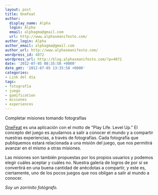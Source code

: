 ```yaml
---
layout: post
title: OneFeat
author:
  display_name: Alpha
  login: Alpha
  email: alphagma@gmail.com
  url: http://www.alphasmanifesto.com/
author_login: Alpha
author_email: alphagma@gmail.com
author_url: http://www.alphasmanifesto.com/
wordpress_id: 4072
wordpress_url: http://blog.alphasmanifesto.com/?p=4072
date: '2012-07-05 08:35:58 +0000'
date_gmt: '2012-07-05 13:35:58 +0000'
categories:
- Link del día
tags:
- fotografía
- juego
- gamification
- misiones
- experiences
---
```

Completar misiones tomando fotografías


<a title="OneFeat" href="http://onefeat.com/">OneFeat</a> es una aplicación con el motto de "Play Life. Level Up." El concepto del juego es ayudarnos a salir a conocer el mundo y a compartir nuestras experiencias, a través de fotografías. Cada fotografía que publiquemos estará relacionada a una misión del juego, que nos permitirá avanzar en el mismo a otras misiones.

Las misiones son también propuestas por los propios usuarios y podemos elegir cuáles aceptar y cuáles no. Nuestra galería de logros de por sí se convertirá en una buena cantidad de anécdotas a compartir, y este es, ciertamente, uno de los pocos juegos que nos obligan a salir al mundo a conocer.

_Soy un zorrinito fotógrafo._
